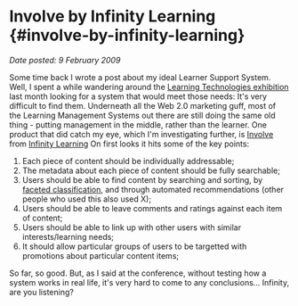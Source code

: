 # Involve by Infinity Learning {#involve-by-infinity-learning}

_Date posted: 9 February 2009_

Some time back I wrote a post about my ideal Learner Support System. Well, I spent a while wandering around the [Learning Technologies exhibition](http://www.learningtechnologies.co.uk/) last month looking for a system that would meet those needs: It's very difficult to find them. Underneath all the Web 2.0 marketing guff, most of the Learning Management Systems out there are still doing the same old thing - putting management in the middle, rather than the learner. One product that did catch my eye, which I'm investigating further, is [Involve](http://www.infinitylearning.co.uk/web/?q=FirtsLookAtInVoLvE) from [Infinity Learning](http://www.infinitylearning.co.uk/) On first looks it hits some of the key points:

1.  Each piece of content should be individually addressable;
2.  The metadata about each piece of content should be fully searchable;
3.  Users should be able to find content by searching and sorting, by [faceted classification](http://en.wikipedia.org/wiki/Faceted_classification), and through automated recommendations (other people who used this also used X);
4.  Users should be able to leave comments and ratings against each item of content;
5.  Users should be able to link up with other users with similar interests/learning needs;
6.  It should allow particular groups of users to be targetted with promotions about particular content items;

So far, so good. But, as I said at the conference, without testing how a system works in real life, it's very hard to come to any conclusions... Infinity, are you listening?